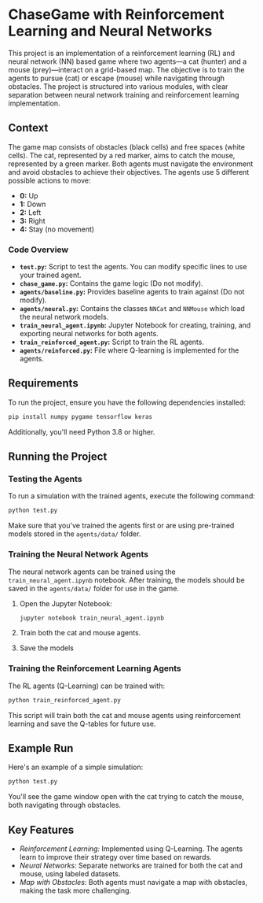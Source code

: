 # ChaseGame with Reinforcement Learning and Neural Networks

This project is an implementation of a reinforcement learning (RL) and neural network (NN) based game where two agents—a cat (hunter) and a mouse (prey)—interact on a grid-based map. The objective is to train the agents to pursue (cat) or escape (mouse) while navigating through obstacles. The project is structured into various modules, with clear separation between neural network training and reinforcement learning implementation.

## Context

The game map consists of obstacles (black cells) and free spaces (white cells). The cat, represented by a red marker, aims to catch the mouse, represented by a green marker. Both agents must navigate the environment and avoid obstacles to achieve their objectives. The agents use 5 different possible actions to move:

- **0:** Up
- **1:** Down
- **2:** Left
- **3:** Right
- **4:** Stay (no movement)

### Code Overview

- **`test.py`:** Script to test the agents. You can modify specific lines to use your trained agent.
- **`chase_game.py`:** Contains the game logic (Do not modify).
- **`agents/baseline.py`:** Provides baseline agents to train against (Do not modify).
- **`agents/neural.py`:** Contains the classes `NNCat` and `NNMouse` which load the neural network models.
- **`train_neural_agent.ipynb`:** Jupyter Notebook for creating, training, and exporting neural networks for both agents.
- **`train_reinforced_agent.py`:** Script to train the RL agents.
- **`agents/reinforced.py`:** File where Q-learning is implemented for the agents.

## Requirements

To run the project, ensure you have the following dependencies installed:

```bash
pip install numpy pygame tensorflow keras
```

Additionally, you'll need Python 3.8 or higher.

## Running the Project

### Testing the Agents

To run a simulation with the trained agents, execute the following command:

```bash
python test.py
```

Make sure that you've trained the agents first or are using pre-trained models stored in the `agents/data/` folder.

### Training the Neural Network Agents

The neural network agents can be trained using the `train_neural_agent.ipynb` notebook. After training, the models should be saved in the `agents/data/` folder for use in the game.

1. Open the Jupyter Notebook:

    ```bash
    jupyter notebook train_neural_agent.ipynb
    ```

2. Train both the cat and mouse agents.

3. Save the models

### Training the Reinforcement Learning Agents

The RL agents (Q-Learning) can be trained with:

```bash
python train_reinforced_agent.py
```

This script will train both the cat and mouse agents using reinforcement learning and save the Q-tables for future use.

## Example Run

Here's an example of a simple simulation:

```bash
python test.py
```

You'll see the game window open with the cat trying to catch the mouse, both navigating through obstacles.

## Key Features

- *Reinforcement Learning:* Implemented using Q-Learning. The agents learn to improve their strategy over time based on rewards.
- *Neural Networks:* Separate networks are trained for both the cat and mouse, using labeled datasets.
- *Map with Obstacles:* Both agents must navigate a map with obstacles, making the task more challenging.